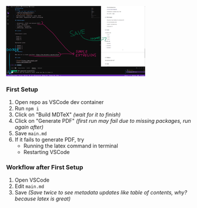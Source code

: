 
<img src="/preview.png" width="75%">

### First Setup
1. Open repo as VSCode dev container
2. Run `npm i`
3. Click on "Build MDTeX" *(wait for it to finish)*
4. Click on "Generate PDF" *(first run may fail due to missing packages, run again after)*
5. Save `main.md`
6. If it fails to generate PDF, try
   - Running the latex command in terminal
   - Restarting VSCode

### Workflow after First Setup
1. Open VSCode
2. Edit `main.md`
3. Save *(Save twice to see metadata updates like table of contents, why? because latex is great)*
